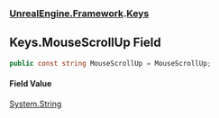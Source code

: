 ### [UnrealEngine.Framework](./UnrealEngine-Framework.md 'UnrealEngine.Framework').[Keys](./Keys.md 'UnrealEngine.Framework.Keys')
## Keys.MouseScrollUp Field
  
```csharp
public const string MouseScrollUp = MouseScrollUp;
```
#### Field Value
[System.String](https://docs.microsoft.com/en-us/dotnet/api/System.String 'System.String')  
